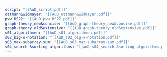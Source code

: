 ```yaml
---
script: "[[AuD_script.pdf]]"
ottmann&widmayer: "[[AuD_ottmann&widmayer.pdf]]"
pvw_HS22: "[[AuD_pvw_HS22.pdf]]"
graph-theory_new&concise: "[[AuD_graph-theory_new&concise.pdf]]"
graph-theory_old&extensive: "[[AuD_graph-theory_old&extensive.pdf]]"
s01_algorithmen: "[[AuD_s01_algorithmen.pdf]]"
s02_big-o-notation: "[[AuD_s02_big-o-notation.pdf]]"
s03_max-subarray-sum: "[[AuD_s03_max-subarray-sum.pdf]]"
s04_search-&sorting-algorithms: "[[AuD_s04_search-&sorting-algorithms.pdf]]"
---
```

